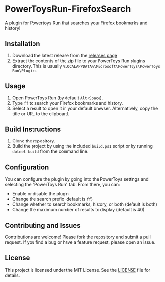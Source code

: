 # PowerToysRun-FirefoxSearch
A plugin for Powertoys Run that searches your Firefox bookmarks and history!

## Installation

1. Download the latest release from the [releases page](https://github.com/thejhnsn/PowerToysRun-FirefoxSearch/releases)
2. Extract the contents of the zip file to your PowerToys Run plugins directory. This is usually `%LOCALAPPDATA%\Microsoft\PowerToys\PowerToys Run\Plugins`

## Usage

1. Open PowerToys Run (by default `Alt+Space`).
2. Type `ff` to search your Firefox bookmarks and history.
3. Select a result to open it in your default browser. Alternatively, copy the title or URL to the clipboard.

## Build Instructions

1. Clone the repository.
2. Build the project by using the included `build.ps1` script or by running `dotnet build` from the command line.

## Configuration
You can configure the plugin by going into the PowerToys settings and selecting the "PowerToys Run" tab. From there, you can:
- Enable or disable the plugin
- Change the search prefix (default is `ff`)
- Change whether to search bookmarks, history, or both (default is both)
- Change the maximum number of results to display (default is 40)

## Contributing and Issues

Contributions are welcome! Please fork the repository and submit a pull request. If you find a bug or have a feature request, please open an issue.

## License

This project is licensed under the MIT License. See the [LICENSE](LICENSE) file for details.